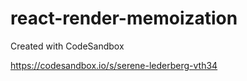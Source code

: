 # react-render-memoization

Created with CodeSandbox

https://codesandbox.io/s/serene-lederberg-vth34

